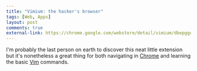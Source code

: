 ```yaml
---
title: "Vimium: the hacker's browser" 
tags: [Web, Apps]
layout: post
comments: true
external-link: https://chrome.google.com/webstore/detail/vimium/dbepggeogbaibhgnhhndojpepiihcmeb
---
```


I'm probably the last person on earth to discover this neat little extension but it's nonetheless a great thing for both navigating in [Chrome](http://www.google.com/chrome "Chrome") and learning the basic [Vim](http://www.vim.org/ "Vim") commands.
